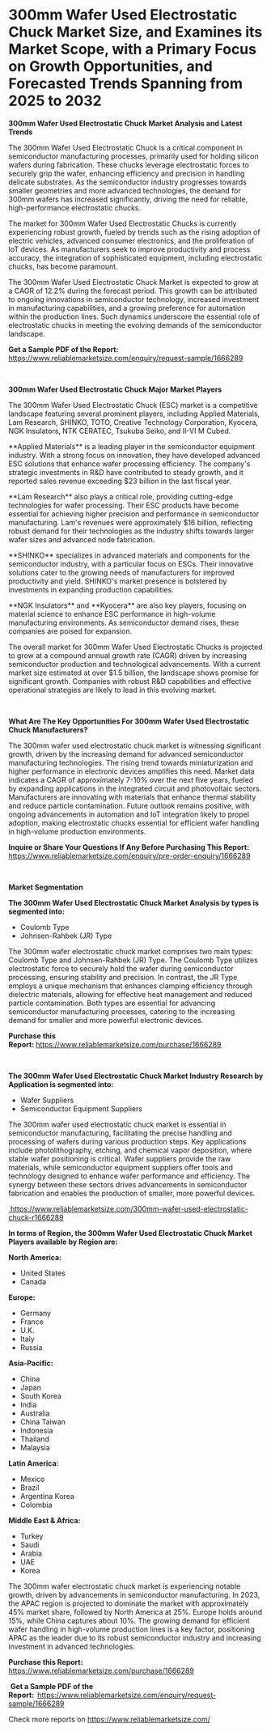 <p><h1>300mm Wafer Used Electrostatic Chuck Market Size, and Examines its Market Scope, with a Primary Focus on Growth Opportunities, and Forecasted Trends Spanning from 2025 to 2032</h1></p><p><strong>300mm Wafer Used Electrostatic Chuck Market Analysis and Latest Trends</strong></p>
<p><p>The 300mm Wafer Used Electrostatic Chuck is a critical component in semiconductor manufacturing processes, primarily used for holding silicon wafers during fabrication. These chucks leverage electrostatic forces to securely grip the wafer, enhancing efficiency and precision in handling delicate substrates. As the semiconductor industry progresses towards smaller geometries and more advanced technologies, the demand for 300mm wafers has increased significantly, driving the need for reliable, high-performance electrostatic chucks.</p><p>The market for 300mm Wafer Used Electrostatic Chucks is currently experiencing robust growth, fueled by trends such as the rising adoption of electric vehicles, advanced consumer electronics, and the proliferation of IoT devices. As manufacturers seek to improve productivity and process accuracy, the integration of sophisticated equipment, including electrostatic chucks, has become paramount.</p><p>The 300mm Wafer Used Electrostatic Chuck Market is expected to grow at a CAGR of 12.2% during the forecast period. This growth can be attributed to ongoing innovations in semiconductor technology, increased investment in manufacturing capabilities, and a growing preference for automation within the production lines. Such dynamics underscore the essential role of electrostatic chucks in meeting the evolving demands of the semiconductor landscape.</p></p>
<p><strong>Get a Sample PDF of the Report:&nbsp;</strong> <a href="https://www.reliablemarketsize.com/enquiry/request-sample/1666289?utm_campaign=1884&utm_medium=2&utm_source=Github&utm_content=ia&utm_term=12022025&utm_id=300mm-wafer-used-electrostatic-chuck">https://www.reliablemarketsize.com/enquiry/request-sample/1666289</a></p>
<p>&nbsp;</p>
<p><strong>300mm Wafer Used Electrostatic Chuck Major Market Players</strong></p>
<p><p>The 300mm Wafer Used Electrostatic Chuck (ESC) market is a competitive landscape featuring several prominent players, including Applied Materials, Lam Research, SHINKO, TOTO, Creative Technology Corporation, Kyocera, NGK Insulators, NTK CERATEC, Tsukuba Seiko, and II-VI M Cubed.</p><p>**Applied Materials** is a leading player in the semiconductor equipment industry. With a strong focus on innovation, they have developed advanced ESC solutions that enhance wafer processing efficiency. The company's strategic investments in R&D have contributed to steady growth, and it reported sales revenue exceeding $23 billion in the last fiscal year.</p><p>**Lam Research** also plays a critical role, providing cutting-edge technologies for wafer processing. Their ESC products have become essential for achieving higher precision and performance in semiconductor manufacturing. Lam's revenues were approximately $16 billion, reflecting robust demand for their technologies as the industry shifts towards larger wafer sizes and advanced node fabrication.</p><p>**SHINKO** specializes in advanced materials and components for the semiconductor industry, with a particular focus on ESCs. Their innovative solutions cater to the growing needs of manufacturers for improved productivity and yield. SHINKO's market presence is bolstered by investments in expanding production capabilities.</p><p>**NGK Insulators** and **Kyocera** are also key players, focusing on material science to enhance ESC performance in high-volume manufacturing environments. As semiconductor demand rises, these companies are poised for expansion.</p><p>The overall market for 300mm Wafer Used Electrostatic Chucks is projected to grow at a compound annual growth rate (CAGR) driven by increasing semiconductor production and technological advancements. With a current market size estimated at over $1.5 billion, the landscape shows promise for significant growth. Companies with robust R&D capabilities and effective operational strategies are likely to lead in this evolving market.</p></p>
<p>&nbsp;</p>
<p><strong>What Are The Key Opportunities For 300mm Wafer Used Electrostatic Chuck Manufacturers?</strong></p>
<p><p>The 300mm wafer used electrostatic chuck market is witnessing significant growth, driven by the increasing demand for advanced semiconductor manufacturing technologies. The rising trend towards miniaturization and higher performance in electronic devices amplifies this need. Market data indicates a CAGR of approximately 7-10% over the next five years, fueled by expanding applications in the integrated circuit and photovoltaic sectors. Manufacturers are innovating with materials that enhance thermal stability and reduce particle contamination. Future outlook remains positive, with ongoing advancements in automation and IoT integration likely to propel adoption, making electrostatic chucks essential for efficient wafer handling in high-volume production environments.</p></p>
<p><strong>Inquire or Share Your Questions If Any Before Purchasing This Report:</strong> <a href="https://www.reliablemarketsize.com/enquiry/pre-order-enquiry/1666289?utm_campaign=1884&utm_medium=2&utm_source=Github&utm_content=ia&utm_term=12022025&utm_id=300mm-wafer-used-electrostatic-chuck">https://www.reliablemarketsize.com/enquiry/pre-order-enquiry/1666289</a></p>
<p>&nbsp;</p>
<p><strong>Market Segmentation</strong></p>
<p><strong>The 300mm Wafer Used Electrostatic Chuck Market Analysis by types is segmented into:</strong></p>
<p><ul><li>Coulomb Type</li><li>Johnsen-Rahbek (JR) Type</li></ul></p>
<p><p>The 300mm wafer electrostatic chuck market comprises two main types: Coulomb Type and Johnsen-Rahbek (JR) Type. The Coulomb Type utilizes electrostatic force to securely hold the wafer during semiconductor processing, ensuring stability and precision. In contrast, the JR Type employs a unique mechanism that enhances clamping efficiency through dielectric materials, allowing for effective heat management and reduced particle contamination. Both types are essential for advancing semiconductor manufacturing processes, catering to the increasing demand for smaller and more powerful electronic devices.</p></p>
<p><strong>Purchase this Report:&nbsp;</strong><a href="https://www.reliablemarketsize.com/purchase/1666289?utm_campaign=1884&utm_medium=2&utm_source=Github&utm_content=ia&utm_term=12022025&utm_id=300mm-wafer-used-electrostatic-chuck">https://www.reliablemarketsize.com/purchase/1666289</a></p>
<p>&nbsp;</p>
<p><strong>The 300mm Wafer Used Electrostatic Chuck Market Industry Research by Application is segmented into:</strong></p>
<p><ul><li>Wafer Suppliers</li><li>Semiconductor Equipment Suppliers</li></ul></p>
<p><p>The 300mm wafer used electrostatic chuck market is essential in semiconductor manufacturing, facilitating the precise handling and processing of wafers during various production steps. Key applications include photolithography, etching, and chemical vapor deposition, where stable wafer positioning is critical. Wafer suppliers provide the raw materials, while semiconductor equipment suppliers offer tools and technology designed to enhance wafer performance and efficiency. The synergy between these sectors drives advancements in semiconductor fabrication and enables the production of smaller, more powerful devices.</p></p>
<p><a href="https://www.reliablemarketsize.com/300mm-wafer-used-electrostatic-chuck-r1666289?utm_campaign=1884&utm_medium=2&utm_source=Github&utm_content=ia&utm_term=12022025&utm_id=300mm-wafer-used-electrostatic-chuck">&nbsp;https://www.reliablemarketsize.com/300mm-wafer-used-electrostatic-chuck-r1666289</a></p>
<p><strong>In terms of Region, the 300mm Wafer Used Electrostatic Chuck Market Players available by Region are:</strong></p>
<p>
    <p> <strong> North America: </strong>
        <ul>
            <li>United States</li>
            <li>Canada</li>
        </ul>
        </p> 
    <p> <strong> Europe: </strong>
        <ul>
            <li>Germany</li>
            <li>France</li>
            <li>U.K.</li>
            <li>Italy</li>
            <li>Russia</li>
        </ul>
        </p> 
    <p> <strong> Asia-Pacific: </strong>
        <ul>
            <li>China</li>
            <li>Japan</li>
            <li>South Korea</li>
            <li>India</li>
            <li>Australia</li>
            <li>China Taiwan</li>
            <li>Indonesia</li>
            <li>Thailand</li>
            <li>Malaysia</li>
        </ul>
        </p> 
    <p> <strong> Latin America: </strong>
        <ul>
            <li>Mexico</li>
            <li>Brazil</li>
            <li>Argentina Korea</li>
            <li>Colombia</li>
        </ul>
        </p> 
    <p> <strong> Middle East & Africa: </strong>
        <ul>
            <li>Turkey</li>
            <li>Saudi</li>
            <li>Arabia</li>
            <li>UAE</li>
            <li>Korea</li>
        </ul>
    </p>
    </p>
<p><p>The 300mm wafer electrostatic chuck market is experiencing notable growth, driven by advancements in semiconductor manufacturing. In 2023, the APAC region is projected to dominate the market with approximately 45% market share, followed by North America at 25%. Europe holds around 15%, while China captures about 10%. The growing demand for efficient wafer handling in high-volume production lines is a key factor, positioning APAC as the leader due to its robust semiconductor industry and increasing investment in advanced technologies.</p></p>
<p><strong>Purchase this Report: </strong><a href="https://www.reliablemarketsize.com/purchase/1666289?utm_campaign=1884&utm_medium=2&utm_source=Github&utm_content=ia&utm_term=12022025&utm_id=300mm-wafer-used-electrostatic-chuck">https://www.reliablemarketsize.com/purchase/1666289</a></p>
<p>&nbsp;<strong>Get a Sample PDF of the Report:&nbsp;&nbsp;</strong><a href="https://www.reliablemarketsize.com/enquiry/request-sample/1666289?utm_campaign=1884&utm_medium=2&utm_source=Github&utm_content=ia&utm_term=12022025&utm_id=300mm-wafer-used-electrostatic-chuck">https://www.reliablemarketsize.com/enquiry/request-sample/1666289</a></p>
<p><strong></strong></p>
<p>Check more reports on <a href="https://www.reliablemarketsize.com/?utm_campaign=1884&utm_medium=2&utm_source=Github&utm_content=ia&utm_term=12022025&utm_id=300mm-wafer-used-electrostatic-chuck">https://www.reliablemarketsize.com/</a></p>
